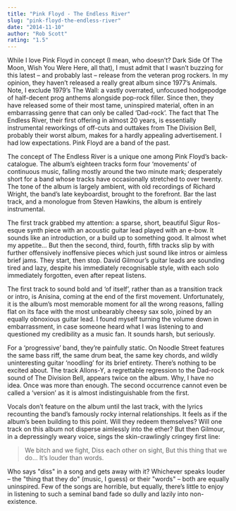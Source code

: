 ```yaml
---
title: "Pink Floyd - The Endless River"
slug: "pink-floyd-the-endless-river"
date: "2014-11-10"
author: "Rob Scott"
rating: "1.5"
---
```


While I love Pink Floyd in concept (I mean, who doesn’t? Dark Side Of The Moon, Wish You Were Here, all that), I must admit that I wasn’t buzzing for this latest – and probably last – release from the veteran prog rockers. In my opinion, they haven’t released a really great album since 1977’s Animals. Note, I exclude 1979’s The Wall: a vastly overrated, unfocused hodgepodge of half-decent prog anthems alongside pop-rock filler. Since then, they have released some of their most tame, uninspired material, often in an embarrassing genre that can only be called ‘Dad-rock’. The fact that The Endless River, their first offering in almost 20 years, is essentially instrumental reworkings of off-cuts and outtakes from The Division Bell, probably their worst album, makes for a hardly appealing advertisement. I had low expectations. Pink Floyd are a band of the past.

The concept of The Endless River is a unique one among Pink Floyd’s back-catalogue. The album’s eighteen tracks form four ‘movements’ of continuous music, falling mostly around the two minute mark; desperately short for a band whose tracks have occasionally stretched to over twenty. The tone of the album is largely ambient, with old recordings of Richard Wright, the band’s late keyboardist, brought to the forefront. Bar the last track, and a monologue from Steven Hawkins, the album is entirely instrumental.

The first track grabbed my attention: a sparse, short, beautiful Sigur Ros-esque synth piece with an acoustic guitar lead played with an e-bow. It sounds like an introduction, or a build up to something good. It almost whet my appetite… But then the second, third, fourth, fifth tracks slip by with further offensively inoffensive pieces which just sound like intros or aimless brief jams. They start, then stop. David Gilmour’s guitar leads are sounding tired and lazy, despite his immediately recognisable style, with each solo immediately forgotten, even after repeat listens.

The first track to sound bold and ‘of itself’, rather than as a transition track or intro, is Anisina, coming at the end of the first movement. Unfortunately, it is the album’s most memorable moment for all the wrong reasons, falling flat on its face with the most unbearably cheesy sax solo, joined by an equally obnoxious guitar lead. I found myself turning the volume down in embarrassment, in case someone heard what I was listening to and questioned my credibility as a music fan. It sounds harsh, but seriously.

For a ‘progressive’ band, they’re painfully static. On Noodle Street features the same bass riff, the same drum beat, the same key chords, and wildly uninteresting guitar ‘noodling’ for its brief entirety. There’s nothing to be excited about. The track Allons-Y, a regrettable regression to the Dad-rock sound of The Division Bell, appears twice on the album. Why, I have no idea. Once was more than enough. The second occurrence cannot even be called a ‘version’ as it is almost indistinguishable from the first.

Vocals don’t feature on the album until the last track, with the lyrics recounting the band’s famously rocky internal relationships. It feels as if the album’s been building to this point. Will they redeem themselves? Will one track on this album not disperse aimlessly into the ether? But then Gilmour, in a depressingly weary voice, sings the skin-crawlingly cringey first line:

> We bitch and we fight, Diss each other on sight, But this thing that we do… It’s louder than words.

Who says "diss" in a song and gets away with it? Whichever speaks louder – the "thing that they do" (music, I guess) or their "words" – both are equally uninspired. Few of the songs are horrible, but equally, there’s little to enjoy in listening to such a seminal band fade so dully and lazily into non-existence.
